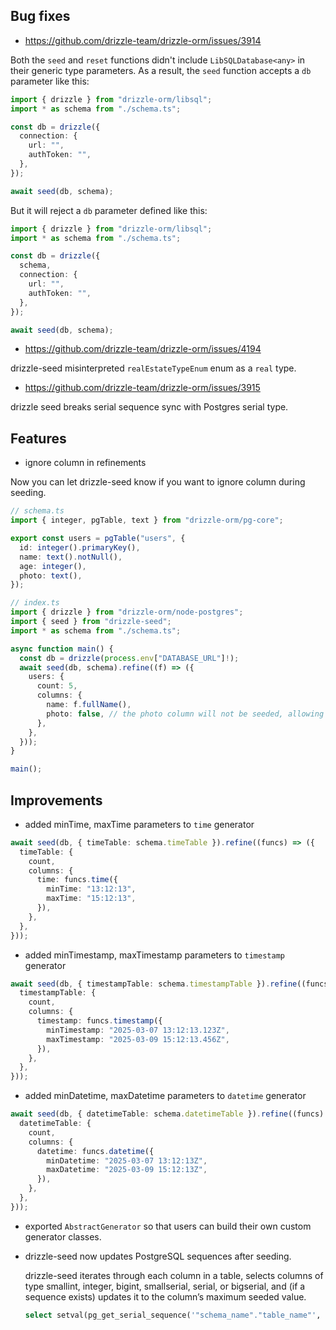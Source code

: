 ## Bug fixes

- https://github.com/drizzle-team/drizzle-orm/issues/3914

Both the `seed` and `reset` functions didn't include `LibSQLDatabase<any>` in their generic type parameters.
As a result, the `seed` function accepts a `db` parameter like this:

```ts
import { drizzle } from "drizzle-orm/libsql";
import * as schema from "./schema.ts";

const db = drizzle({
  connection: {
    url: "",
    authToken: "",
  },
});

await seed(db, schema);
```

But it will reject a `db` parameter defined like this:

```ts
import { drizzle } from "drizzle-orm/libsql";
import * as schema from "./schema.ts";

const db = drizzle({
  schema,
  connection: {
    url: "",
    authToken: "",
  },
});

await seed(db, schema);
```

- https://github.com/drizzle-team/drizzle-orm/issues/4194

drizzle-seed misinterpreted `realEstateTypeEnum` enum as a `real` type.

- https://github.com/drizzle-team/drizzle-orm/issues/3915

drizzle seed breaks serial sequence sync with Postgres serial type.

## Features

- ignore column in refinements

Now you can let drizzle-seed know if you want to ignore column during seeding.

```ts
// schema.ts
import { integer, pgTable, text } from "drizzle-orm/pg-core";

export const users = pgTable("users", {
  id: integer().primaryKey(),
  name: text().notNull(),
  age: integer(),
  photo: text(),
});
```

```ts
// index.ts
import { drizzle } from "drizzle-orm/node-postgres";
import { seed } from "drizzle-seed";
import * as schema from "./schema.ts";

async function main() {
  const db = drizzle(process.env["DATABASE_URL"]!);
  await seed(db, schema).refine((f) => ({
    users: {
      count: 5,
      columns: {
        name: f.fullName(),
        photo: false, // the photo column will not be seeded, allowing the database to use its default value.
      },
    },
  }));
}

main();
```

## Improvements

- added minTime, maxTime parameters to `time` generator

```ts
await seed(db, { timeTable: schema.timeTable }).refine((funcs) => ({
  timeTable: {
    count,
    columns: {
      time: funcs.time({
        minTime: "13:12:13",
        maxTime: "15:12:13",
      }),
    },
  },
}));
```

- added minTimestamp, maxTimestamp parameters to `timestamp` generator

```ts
await seed(db, { timestampTable: schema.timestampTable }).refine((funcs) => ({
  timestampTable: {
    count,
    columns: {
      timestamp: funcs.timestamp({
        minTimestamp: "2025-03-07 13:12:13.123Z",
        maxTimestamp: "2025-03-09 15:12:13.456Z",
      }),
    },
  },
}));
```

- added minDatetime, maxDatetime parameters to `datetime` generator

```ts
await seed(db, { datetimeTable: schema.datetimeTable }).refine((funcs) => ({
  datetimeTable: {
    count,
    columns: {
      datetime: funcs.datetime({
        minDatetime: "2025-03-07 13:12:13Z",
        maxDatetime: "2025-03-09 15:12:13Z",
      }),
    },
  },
}));
```

- exported `AbstractGenerator` so that users can build their own custom generator classes.

- drizzle-seed now updates PostgreSQL sequences after seeding.

  drizzle-seed iterates through each column in a table, selects columns of type smallint, integer, bigint, smallserial, serial, or bigserial, and (if a sequence exists) updates it to the column’s maximum seeded value.

  ```sql
  select setval(pg_get_serial_sequence('"schema_name"."table_name"', 'column_name'), 3, true);
  ```
